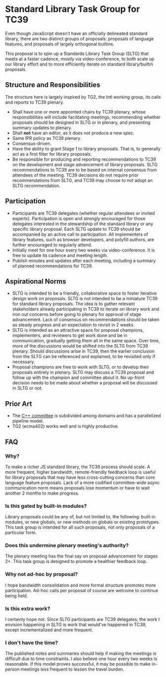 # Standard Library Task Group for TC39

Even though JavaScript doesn’t have an officially delineated standard library, there are two distinct groups of proposals: proposals of language features, and proposals of largely orthogonal builtins.

This proposal is to spin up a Standards Library Task Group (SLTG) that meets at a faster cadence, mostly via video-conference, to both scale up our library effort and to more efficiently iterate on standard library/builtin proposals.

## Structure and Responsibilities

The structure here is largely inspired by TG2, the Intl working group, its calls and reports to TC39 plenary.

- Shall have one or more appointed chairs by TC39 plenary, whose responsibilities will include facilitating meetings, recommending whether proposals should be designed in SLTG or in plenary, and presenting summary updates to plenary.
- Shall **not** have an editor, as it does not produce a new spec.
- Same IPR policy as TC39 plenary.
- Consensus-driven.
- Have the ability to grant Stage 1 to library proposals. That is, to generally act as a first filter for library proposals.
- Be responsible for producing and reporting recommendations to TC39 on the development and stage advancement of library proposals. SLTG recommendations to TC39 are to be based on internal consensus from attendees of the meeting. TC39 decisions do not require prior recommendations from SLTG, and TC39 may choose to not adopt an SLTG recommendation.

## Participation

- Participants are TC39 delegates (whether regular attendees or invited experts). Participation is open and strongly encouraged for those delegates interested in the stewardship of the standard library or any specific library proposal. Each SLTG update to TC39 should be accompanied by an active call to participation. All implementers of library features, such as browser developers, and polyfill authors, are further encouraged to regularly attend.
- Initially meet for one hour every two weeks via video-conference. It is free to update its cadence and meeting length.
- Publish minutes and updates after each meeting, including a summary of planned recommendations for TC39.

## Aspirational Norms

- SLTG is intended to be a friendly, collaborative space to foster iterative design work on proposals. SLTG is not intended to be a miniature TC39 for standard library proposals. The idea is to gather relevant stakeholders already participating in TC39 to iterate on library work and iron out concerns before going to plenary for approval of stage advancement. Lack of consensus on recommendations should be taken as steady progress and an expectation to revisit in 2 weeks.
- SLTG is intended as an attractive space for proposal champions, implementers, and reviewers to get work done and be in communication, gradually getting them all in the same space. Over time, more of the discussions would be shifted into the SLTG from TC39 plenary. Should discussions arise in TC39, then the earlier conclusion from the SLTG can be referenced and explained, to be revisited only if necessary.
- Proposal champions are free to work with SLTG, or to develop their proposals entirely in plenary. SLTG may discuss a TC39 proposal and follow up with the champion and committee about it. No up-front decision needs to be made about whether a proposal will be discussed in SLTG or not.

## Prior Art

- The [C++ committee](https://isocpp.org/std/the-committee) is subdivided among domains and has a parallelized pipeline model.
- TG2 (ecma402) works well and is highly productive.

## FAQ

### Why?

To make a richer JS standard library, the TC39 process should scale. A more frequent, higher bandwidth, remote-friendly feedback loop is useful for library proposals that may have less cross-cutting concerns than core language feature proposals. Lack of a more codified committee-wide async communication norm means proposals lose momentum or have to wait another 2 months to make progress.

### Is this gated by built-in modules?

Library proposals could be any of, but not limited to, the following: built-in modules, or new globals, or new methods on globals or existing prototypes. This task group is intended for all such proposals, not only proposals of a particular form.

### Does this undermine plenary meeting's authority?

The plenary meeting has the final say on proposal advancement for stages 2+. This task group is designed to promote a healthier feedback loop.

### Why not ad-hoc by proposal?

I hope bandwidth consolidation and more formal structure promotes more participation. Ad-hoc calls per proposal of course are welcome to continue being held.

### Is this extra work?

I certainly hope not. Since SLTG participants are TC39 delegates, the work I envision happening in SLTG is work that would've happened in TC39, except incrementalized and more frequent.

### I don't have the time?

The published notes and summaries should help if making the meetings is difficult due to time constraints. I also believe one hour every two weeks is reasonable. If this model proves successful, it may be possible to make in-person meetings less frequent to lessen the travel burden.
